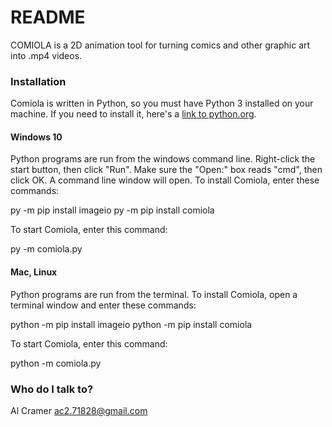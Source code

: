 # README #

COMIOLA is a 2D animation tool for turning comics and other graphic art
into .mp4 videos.

### Installation ###
Comiola is written in Python, so you must have Python 3 installed
on your machine. If you need to install it, here's a 
[link to python.org](python.org/downloads).

#### Windows 10 ####
Python programs are run from the windows command line. Right-click the
start button, then click "Run". Make sure the "Open:" box reads "cmd", then
click OK. A command line window will open. To install Comiola, enter 
these commands:

py -m pip install imageio 
py -m pip install comiola 

To start Comiola, enter this command:

py -m comiola.py 

#### Mac, Linux ####
Python programs are run from the terminal. 
To install Comiola, open a terminal window and enter 
these commands:

python -m pip install imageio 
python -m pip install comiola 

To start Comiola, enter this command:

python -m comiola.py 


### Who do I talk to? ###

Al Cramer ac2.71828@gmail.com
